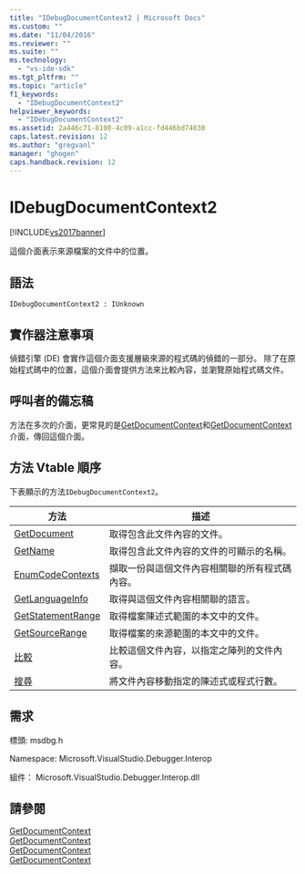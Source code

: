 ```yaml
---
title: "IDebugDocumentContext2 | Microsoft Docs"
ms.custom: ""
ms.date: "11/04/2016"
ms.reviewer: ""
ms.suite: ""
ms.technology: 
  - "vs-ide-sdk"
ms.tgt_pltfrm: ""
ms.topic: "article"
f1_keywords: 
  - "IDebugDocumentContext2"
helpviewer_keywords: 
  - "IDebugDocumentContext2"
ms.assetid: 2a446c71-8100-4c09-a1cc-fd446bd74030
caps.latest.revision: 12
ms.author: "gregvanl"
manager: "ghogen"
caps.handback.revision: 12
---
```

# IDebugDocumentContext2
[!INCLUDE[vs2017banner](../../../code-quality/includes/vs2017banner.md)]

這個介面表示來源檔案的文件中的位置。  
  
## 語法  
  
```  
IDebugDocumentContext2 : IUnknown  
```  
  
## 實作器注意事項  
 偵錯引擎 \(DE\) 會實作這個介面支援層級來源的程式碼的偵錯的一部分。  除了在原始程式碼中的位置，這個介面會提供方法來比較內容，並瀏覽原始程式碼文件。  
  
## 呼叫者的備忘稿  
 方法在多次的介面，更常見的是[GetDocumentContext](../../../extensibility/debugger/reference/idebugstackframe2-getdocumentcontext.md)和[GetDocumentContext](../Topic/IDebugCodeContext2::GetDocumentContext.md)介面，傳回這個介面。  
  
## 方法 Vtable 順序  
 下表顯示的方法`IDebugDocumentContext2`。  
  
|方法|描述|  
|--------|--------|  
|[GetDocument](../Topic/IDebugDocumentContext2::GetDocument.md)|取得包含此文件內容的文件。|  
|[GetName](../../../extensibility/debugger/reference/idebugdocumentcontext2-getname.md)|取得包含此文件內容的文件的可顯示的名稱。|  
|[EnumCodeContexts](../../../extensibility/debugger/reference/idebugdocumentcontext2-enumcodecontexts.md)|擷取一份與這個文件內容相關聯的所有程式碼內容。|  
|[GetLanguageInfo](../../../extensibility/debugger/reference/idebugdocumentcontext2-getlanguageinfo.md)|取得與這個文件內容相關聯的語言。|  
|[GetStatementRange](../../../extensibility/debugger/reference/idebugdocumentcontext2-getstatementrange.md)|取得檔案陳述式範圍的本文中的文件。|  
|[GetSourceRange](../../../extensibility/debugger/reference/idebugdocumentcontext2-getsourcerange.md)|取得檔案的來源範圍的本文中的文件。|  
|[比較](../../../extensibility/debugger/reference/idebugdocumentcontext2-compare.md)|比較這個文件內容，以指定之陣列的文件內容。|  
|[搜尋](../../../extensibility/debugger/reference/idebugdocumentcontext2-seek.md)|將文件內容移動指定的陳述式或程式行數。|  
  
## 需求  
 標頭: msdbg.h  
  
 Namespace: Microsoft.VisualStudio.Debugger.Interop  
  
 組件： Microsoft.VisualStudio.Debugger.Interop.dll  
  
## 請參閱  
 [GetDocumentContext](../../../extensibility/debugger/reference/idebugcanstopevent2-getdocumentcontext.md)   
 [GetDocumentContext](../../../extensibility/debugger/reference/idebugactivatedocumentevent2-getdocumentcontext.md)   
 [GetDocumentContext](../../../extensibility/debugger/reference/idebugstackframe2-getdocumentcontext.md)   
 [GetDocumentContext](../Topic/IDebugCodeContext2::GetDocumentContext.md)